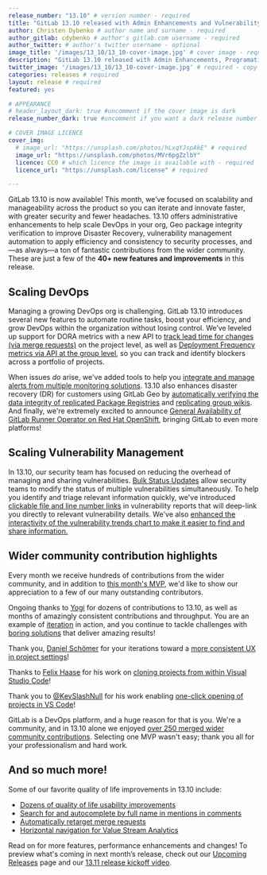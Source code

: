 ```yaml
---
release_number: "13.10" # version number - required
title: "GitLab 13.10 released with Admin Enhancements and Vulnerability Management" # short title (no longer than 62 characters) - required
author: Christen Dybenko # author name and surname - required
author_gitlab: cdybenko # author's gitlab.com username - required
author_twitter: # author's twitter username - optional
image_title: '/images/13_10/13_10-cover-image.jpg' # cover image - required
description: "GitLab 13.10 released with Admin Enhancements, Programatic Vulnerability Management, and much more!" # short description - required
twitter_image: '/images/13_10/13_10-cover-image.jpg' # required - copy URL from image title section above
categories: releases # required
layout: release # required
featured: yes

# APPEARANCE
# header_layout_dark: true #uncomment if the cover image is dark
release_number_dark: true #uncomment if you want a dark release number

# COVER IMAGE LICENCE
cover_img:
  # image_url: "https://unsplash.com/photos/hLxqYJspAkE" # required
  image_url: "https://unsplash.com/photos/MVr6pgZzlbY"
  licence: CC0 # which licence the image is available with - required
  licence_url: "https://unsplash.com/license" # required

---
```


GitLab 13.10 is now available! This month, we’ve focused on scalability and manageability across the product so you can iterate and innovate faster, with greater security and fewer headaches. 13.10 offers administrative enhancements to help scale DevOps in your org, Geo package integrity verification to improve Disaster Recovery, vulnerability management automation to apply efficiency and consistency to security processes, and—as always—a ton of fantastic contributions from the wider community.  These are just a few of the **40+ new features and improvements** in this release.


## Scaling DevOps

Managing a growing DevOps org is challenging. GitLab 13.10 introduces several new features to automate routine tasks, boost your efficiency, and grow DevOps  within the organization without losing control. We’ve leveled up support for DORA metrics with a new API to [track lead time for changes (via merge requests)](#dora4-based-lead-time-for-changes) on the project level, as well as [Deployment Frequency metrics via API at the group level](#group-level-api-support-for-deployment-frequency), so you can track and identify blockers across a portfolio of projects.

When issues _do_ arise, we've added tools to help you [integrate and manage alerts from multiple monitoring solutions](#integrate-any-it-alerting-tool-with-gitlab). 13.10 also enhances disaster recovery (DR) for customers using GitLab Geo by [automatically verifying the data integrity of replicated Package Registries](#geo-verifies-replicated-package-files) and [replicating group wikis](#geo-supports-replicating-group-wikis). And finally, we're extremely excited to announce [General Availability of GitLab Runner Operator on Red Hat OpenShift](#gitlab-runner-for-red-hat-openshift-ga), bringing GitLab to even more platforms!

## Scaling Vulnerability Management
In 13.10, our security team has focused on reducing the overhead of managing and sharing vulnerabilities. [Bulk Status Updates](#vulnerability-bulk-status-updates) allow security teams to modify the status of multiple vulnerabilities simultaneously. To help you identify and triage relevant information quickly, we've introduced [clickable file and line number links](#clickable-file-and-line-number-links-on-vulnerability-report) in vulnerability reports that will deep-link you directly to relevant vulnerability details. We've also [enhanced the interactivity of the vulnerability trends chart to make it easier to find and share information.](#add-icons-to-the-vulnerability-trends-chart)

## Wider community contribution highlights

Every month we receive hundreds of contributions from the wider community, and in addition to [this month's MVP](#mvp), we'd like to show our appreciation to a few of our many outstanding contributors.

Ongoing thanks to [Yogi](https://gitlab.com/yo) for dozens of contributions to 13.10, as well as months of amazingly consistent contributions and throughput. You are an example of [iteration](https://about.gitlab.com/handbook/values/#iteration) in action, and you continue to tackle challenges with [boring solutions](https://about.gitlab.com/handbook/values/#boring-solutions) that deliver amazing results!

Thank you, [Daniel Schömer](https://gitlab.com/quatauta) for your iterations toward a [more consistent UX in project settings](https://gitlab.com/gitlab-org/gitlab/-/merge_requests/56269#current-behavior-no-on-click-on-tap-expandcollapse)!

Thanks to [Felix Haase](https://gitlab.com/haasef) for his work on [cloning projects from within Visual Studio Code](#clone-project-inside-visual-studio-code)!

Thank you to [@KevSlashNull](https://gitlab.com/KevSlashNull) for his work enabling [one-click opening of projects in VS Code](#open-project-in-visual-studio-code)!

GitLab is a DevOps platform, and a huge reason for that is you. We're a community, and in 13.10 alone we enjoyed [over 250 merged wider community contributions](https://gitlab.biterg.io/goto/937475d38035f496df3501c9b30af5ef). Selecting one MVP wasn't easy; thank you all for your professionalism and hard work.

## And so much more!

Some of our favorite quality of life improvements in 13.10 include:
 - [Dozens of quality of life usability improvements](https://nicolasdular.gitlab.io/gitlab-polish-gallery/?milestone=13.10)
 - [Search for and autocomplete by full name in mentions in comments](#search-and-autocomplete-by-full-name-in-comment-mentions)
 - [Automatically retarget merge requests](#automatically-retarget-merge-requests)
 - [Horizontal navigation for Value Stream Analytics](#horizontal-navigation-for-value-stream-analytics)

Read on for more features, performance enhancements and changes! To preview what's coming in next month’s release, check out our [Upcoming Releases](/direction/kickoff/) page and our [13.11 release kickoff video](https://youtu.be/cVOkOTkQZ-A).

